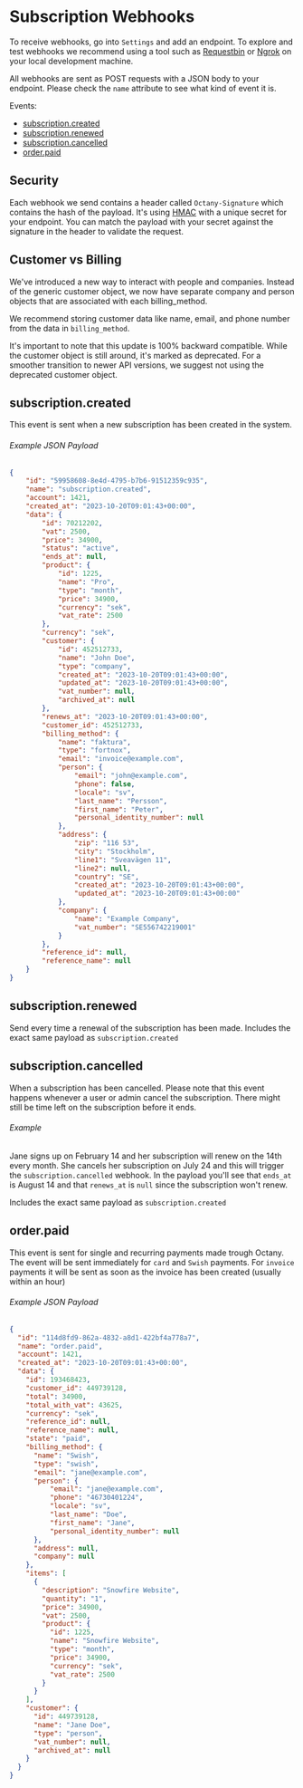 Subscription Webhooks
=====================

To receive webhooks, go into `Settings` and add an endpoint. 
To explore and test webhooks we recommend using a tool such as [Requestbin](https://requestbin.com/) or [Ngrok](http://ngrok.io/) on your local development machine.

All webhooks are sent as POST requests with a JSON body to your endpoint. Please check the `name` attribute to see what kind of event it is.

Events:

- [subscription.created](#subscriptioncreated)
- [subscription.renewed](#subscriptionrenewed)
- [subscription.cancelled](#subscriptioncancelled)
- [order.paid](#orderpaid)

Security
--------------------

Each webhook we send contains a header called `Octany-Signature` which contains the hash of the payload. It's using [HMAC](https://en.wikipedia.org/wiki/HMAC) with a unique secret for your endpoint. You can match the payload with your secret against the signature in the header to validate the request.

Customer vs Billing
--------------------
We've introduced a new way to interact with people and companies. Instead of the generic customer object, we now have separate company and person objects that are associated with each billing_method.

We recommend storing customer data like name, email, and phone number from the data in `billing_method`.

It's important to note that this update is 100% backward compatible. While the customer object is still around, it's marked as deprecated. For a smoother transition to newer API versions, we suggest not using the deprecated customer object.

subscription.created
--------------------

This event is sent when a new subscription has been created in the system.

###### Example JSON Payload

```json
{
    "id": "59958608-8e4d-4795-b7b6-91512359c935",
    "name": "subscription.created",
    "account": 1421,
    "created_at": "2023-10-20T09:01:43+00:00",
    "data": {
        "id": 70212202,
        "vat": 2500,
        "price": 34900,
        "status": "active",
        "ends_at": null,
        "product": {
            "id": 1225,
            "name": "Pro",
            "type": "month",
            "price": 34900,
            "currency": "sek",
            "vat_rate": 2500
        },
        "currency": "sek",
        "customer": {
            "id": 452512733,
            "name": "John Doe",
            "type": "company",
            "created_at": "2023-10-20T09:01:43+00:00",
            "updated_at": "2023-10-20T09:01:43+00:00",
            "vat_number": null,
            "archived_at": null
        },
        "renews_at": "2023-10-20T09:01:43+00:00",
        "customer_id": 452512733,
        "billing_method": {
            "name": "faktura",
            "type": "fortnox",
            "email": "invoice@example.com",
            "person": {
                "email": "john@example.com",
                "phone": false,
                "locale": "sv",
                "last_name": "Persson",
                "first_name": "Peter",
                "personal_identity_number": null
            },
            "address": {
                "zip": "116 53",
                "city": "Stockholm",
                "line1": "Sveavägen 11",
                "line2": null,
                "country": "SE",
                "created_at": "2023-10-20T09:01:43+00:00",
                "updated_at": "2023-10-20T09:01:43+00:00"
            },
            "company": {
                "name": "Example Company",
                "vat_number": "SE556742219001"
            }
        },
        "reference_id": null,
        "reference_name": null
    }
}
```

subscription.renewed
--------------------

Send every time a renewal of the subscription has been made. 
Includes the exact same payload as `subscription.created`

subscription.cancelled
----------------------

When a subscription has been cancelled. 
Please note that this event happens whenever a user or admin cancel the subscription. 
There might still be time left on the subscription before it ends. 

###### Example 

Jane signs up on February 14 and her subscription will renew on the 14th every month.
She cancels her subscription on July 24 and this will trigger the `subscription.cancelled` webhook.
In the payload you'll see that `ends_at` is August 14 and that `renews_at` is `null` since the subscription won't renew.
 
Includes the exact same payload as `subscription.created`

order.paid
----------

This event is sent for single and recurring payments made trough Octany. 
The event will be sent immediately for `card` and `Swish` payments. 
For `invoice` payments it will be sent as soon as the invoice has been created (usually within an hour)

###### Example JSON Payload

```json
{
  "id": "114d8fd9-862a-4832-a8d1-422bf4a778a7",
  "name": "order.paid",
  "account": 1421,
  "created_at": "2023-10-20T09:01:43+00:00",
  "data": {
    "id": 193468423,
    "customer_id": 449739128,
    "total": 34900,
    "total_with_vat": 43625,
    "currency": "sek",
    "reference_id": null,
    "reference_name": null,
    "state": "paid",
    "billing_method": {
      "name": "Swish",
      "type": "swish",
      "email": "jane@example.com",
      "person": {
          "email": "jane@example.com",
          "phone": "46730401224",
          "locale": "sv",
          "last_name": "Doe",
          "first_name": "Jane",
          "personal_identity_number": null
      },
      "address": null,
      "company": null
    },
    "items": [
      {
        "description": "Snowfire Website",
        "quantity": "1",
        "price": 34900,
        "vat": 2500,
        "product": {
          "id": 1225,
          "name": "Snowfire Website",
          "type": "month",
          "price": 34900,
          "currency": "sek",
          "vat_rate": 2500
        }
      }
    ],
    "customer": {
      "id": 449739128,
      "name": "Jane Doe",
      "type": "person",
      "vat_number": null,
      "archived_at": null
    }
  }
}
``` 
